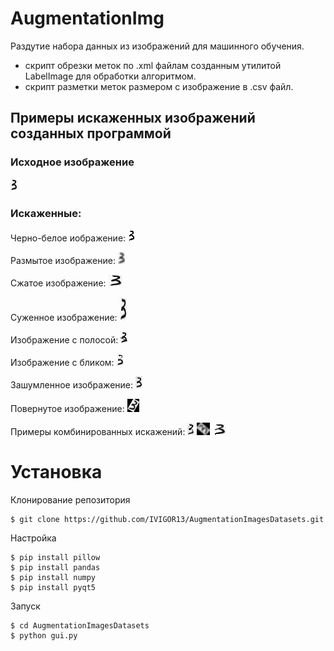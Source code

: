 # AugmentationImg
Раздутие набора данных из изображений для машинного обучения.
+ скрипт обрезки меток по .xml файлам созданным утилитой LabelImage для обработки алгоритмом.
+ скрипт разметки меток размером с изображение в .csv файл.

## Примеры искаженных изображений созданных программой
### Исходное изображение   
![Исходное изображение](https://github.com/IVIGOR13/AugmentationImagesDatasets/blob/master/example/image_three.png)
### Искаженные:
Черно-белое иображение: 
![Черно-белое изображение](https://github.com/IVIGOR13/AugmentationImagesDatasets/blob/master/example/image_three_black-white.png)

Размытое изображение: 
![Размытое изображение](https://github.com/IVIGOR13/AugmentationImagesDatasets/blob/master/example/image_three_blur.png)

Сжатое изображение: 
![Сжатое изображение](https://github.com/IVIGOR13/AugmentationImagesDatasets/blob/master/example/image_three_compress.png)

Суженное изображение: 
![Суженное изображение](https://github.com/IVIGOR13/AugmentationImagesDatasets/blob/master/example/image_three_stretch.png)

Изображение с полосой: 
![Изображение с полосой](https://github.com/IVIGOR13/AugmentationImagesDatasets/blob/master/example/image_three_dark_strip_1.png)

Изображение с бликом: 
![Изображение с бликом](https://github.com/IVIGOR13/AugmentationImagesDatasets/blob/master/example/image_three_glare_1.png)

Зашумленное изображение: 
![Зашумленное изображение](https://github.com/IVIGOR13/AugmentationImagesDatasets/blob/master/example/image_three_noises.png)

Повернутое изображение: 
![Повернутое изображение](https://github.com/IVIGOR13/AugmentationImagesDatasets/blob/master/example/image_three_turn-10.png)

Примеры комбинированных искажений: 
![Наложено несколько эффектов](https://github.com/IVIGOR13/AugmentationImagesDatasets/blob/master/example/image_three_combo_0.png)
![Наложено несколько эффектов](https://github.com/IVIGOR13/AugmentationImagesDatasets/blob/master/example/image_three_combo_1.png)
![Наложено несколько эффектов](https://github.com/IVIGOR13/AugmentationImagesDatasets/blob/master/example/image_three_combo_2.png)

# Установка

Клонирование репозитория
```
$ git clone https://github.com/IVIGOR13/AugmentationImagesDatasets.git
```
Настройка 
```
$ pip install pillow
$ pip install pandas
$ pip install numpy
$ pip install pyqt5
```
Запуск
```
$ cd AugmentationImagesDatasets
$ python gui.py
```
